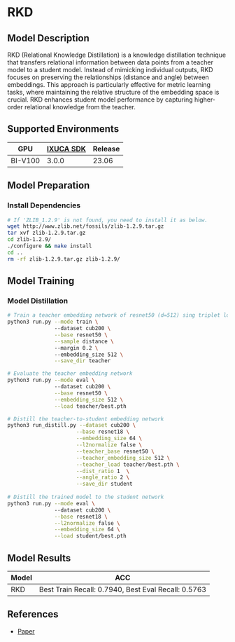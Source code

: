 # RKD

## Model Description

RKD (Relational Knowledge Distillation) is a knowledge distillation technique that transfers relational information
between data points from a teacher model to a student model. Instead of mimicking individual outputs, RKD focuses on
preserving the relationships (distance and angle) between embeddings. This approach is particularly effective for metric
learning tasks, where maintaining the relative structure of the embedding space is crucial. RKD enhances student model
performance by capturing higher-order relational knowledge from the teacher.

## Supported Environments

| GPU    | [IXUCA SDK](https://gitee.com/deep-spark/deepspark#%E5%A4%A9%E6%95%B0%E6%99%BA%E7%AE%97%E8%BD%AF%E4%BB%B6%E6%A0%88-ixuca) | Release |
|--------|-----------|---------|
| BI-V100 | 3.0.0     |  23.06  |

## Model Preparation

### Install Dependencies

```bash
# If 'ZLIB_1.2.9' is not found, you need to install it as below.
wget http://www.zlib.net/fossils/zlib-1.2.9.tar.gz
tar xvf zlib-1.2.9.tar.gz
cd zlib-1.2.9/
./configure && make install
cd ..
rm -rf zlib-1.2.9.tar.gz zlib-1.2.9/
```

## Model Training

### Model Distillation

```bash
# Train a teacher embedding network of resnet50 (d=512) sing triplet loss (margin=0.2) with distance-weighted sampling.
python3 run.py --mode train \ 
               --dataset cub200 \
               --base resnet50 \
               --sample distance \ 
               --margin 0.2 \ 
               --embedding_size 512 \
               --save_dir teacher

# Evaluate the teacher embedding network
python3 run.py --mode eval \ 
               --dataset cub200 \
               --base resnet50 \
               --embedding_size 512 \
               --load teacher/best.pth 

# Distill the teacher-to-student embedding network
python3 run_distill.py --dataset cub200 \
                      --base resnet18 \
                      --embedding_size 64 \
                      --l2normalize false \
                      --teacher_base resnet50 \
                      --teacher_embedding_size 512 \
                      --teacher_load teacher/best.pth \
                      --dist_ratio 1  \
                      --angle_ratio 2 \
                      --save_dir student
                      
# Distill the trained model to the student network
python3 run.py --mode eval \ 
               --dataset cub200 \
               --base resnet18 \
               --l2normalize false \
               --embedding_size 64 \
               --load student/best.pth 
```

## Model Results

| Model | ACC                                                 |
|-------|-----------------------------------------------------|
| RKD   | Best Train Recall: 0.7940, Best Eval Recall: 0.5763 |

## References

- [Paper](https://arxiv.org/abs/2302.05637)
